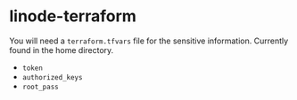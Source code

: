 # linode-terraform
You will need a `terraform.tfvars` file for the sensitive information.
Currently found in the home directory.

- `token`
- `authorized_keys`
- `root_pass`
